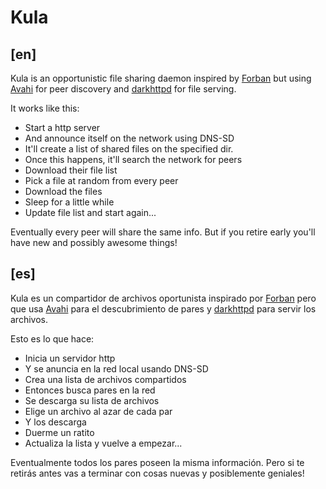 # Kula

## [en]

Kula is an opportunistic file sharing daemon inspired by
[Forban](http://www.foo.be/forban/) but using [Avahi](http://avahi.org)
for peer discovery and [darkhttpd](http://dmr.ath.cx/net/darkhttpd/) for
file serving.

It works like this:

* Start a http server
* And announce itself on the network using DNS-SD
* It'll create a list of shared files on the specified dir.
* Once this happens, it'll search the network for peers
* Download their file list
* Pick a file at random from every peer
* Download the files
* Sleep for a little while
* Update file list and start again...

Eventually every peer will share the same info.  But if you retire early
you'll have new and possibly awesome things!


## [es]

Kula es un compartidor de archivos oportunista inspirado
por [Forban](http://www.foo.be/forban/) pero que usa
[Avahi](http://avahi.org) para el descubrimiento de pares y
[darkhttpd](http://dmr.ath.cx/net/darkhttpd/) para servir los archivos.

Esto es lo que hace:

* Inicia un servidor http
* Y se anuncia en la red local usando DNS-SD
* Crea una lista de archivos compartidos
* Entonces busca pares en la red
* Se descarga su lista de archivos
* Elige un archivo al azar de cada par
* Y los descarga
* Duerme un ratito
* Actualiza la lista y vuelve a empezar...

Eventualmente todos los pares poseen la misma información.  Pero si
te retirás antes vas a terminar con cosas nuevas y posiblemente
geniales!
